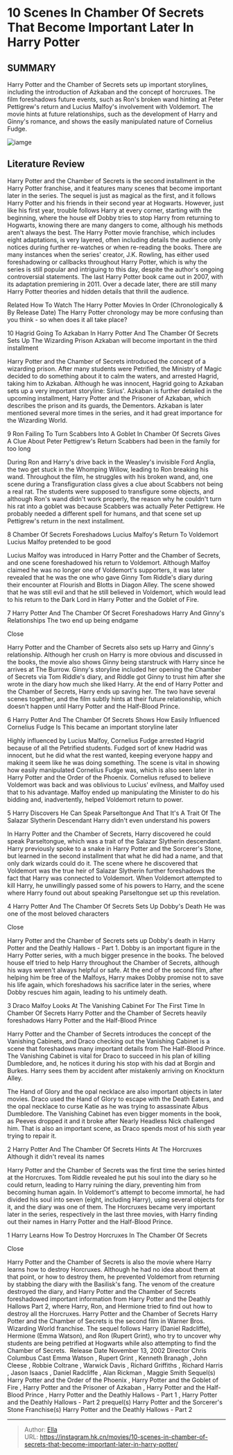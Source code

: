 # 10 Scenes In Chamber Of Secrets That Become Important Later In Harry Potter


## SUMMARY 


 Harry Potter and the Chamber of Secrets sets up important storylines, including the introduction of Azkaban and the concept of horcruxes. 
 The film foreshadows future events, such as Ron&#39;s broken wand hinting at Peter Pettigrew&#39;s return and Lucius Malfoy&#39;s involvement with Voldemort. 
 The movie hints at future relationships, such as the development of Harry and Ginny&#39;s romance, and shows the easily manipulated nature of Cornelius Fudge. 

![iamge](https://static1.srcdn.com/wordpress/wp-content/uploads/2023/12/harry-potter-chamber-of-secrets-scenes-important-later.jpg)

## Literature Review



Harry Potter and the Chamber of Secrets is the second installment in the Harry Potter franchise, and it features many scenes that become important later in the series. The sequel is just as magical as the first, and it follows Harry Potter and his friends in their second year at Hogwarts. However, just like his first year, trouble follows Harry at every corner, starting with the beginning, where the house elf Dobby tries to stop Harry from returning to Hogwarts, knowing there are many dangers to come, although his methods aren&#39;t always the best.
The Harry Potter movie franchise, which includes eight adaptations, is very layered, often including details the audience only notices during further re-watches or when re-reading the books. There are many instances when the series&#39; creator, J.K. Rowling, has either used foreshadowing or callbacks throughout Harry Potter, which is why the series is still popular and intriguing to this day, despite the author&#39;s ongoing controversial statements. The last Harry Potter book came out in 2007, with its adaptation premiering in 2011. Over a decade later, there are still many Harry Potter theories and hidden details that thrill the audience.
            
Related
 How To Watch The Harry Potter Movies In Order (Chronologically &amp; By Release Date) 
The Harry Potter chronology may be more confusing than you think - so when does it all take place?













 








 10  Hagrid Going To Azkaban In Harry Potter And The Chamber Of Secrets Sets Up The Wizarding Prison 
Azkaban will become important in the third installment
        

Harry Potter and the Chamber of Secrets introduced the concept of a wizarding prison. After many students were Petrified, the Ministry of Magic decided to do something about it to calm the waters, and arrested Hagrid, taking him to Azkaban. Although he was innocent, Hagrid going to Azkaban sets up a very important storyline: Sirius&#39;. Azkaban is further detailed in the upcoming installment, Harry Potter and the Prisoner of Azkaban, which describes the prison and its guards, the Dementors. Azkaban is later mentioned several more times in the series, and it had great importance for the Wizarding World.





 9  Ron Failing To Turn Scabbers Into A Goblet In Chamber Of Secrets Gives A Clue About Peter Pettigrew&#39;s Return 
Scabbers had been in the family for too long
        

During Ron and Harry&#39;s drive back in the Weasley&#39;s invisible Ford Anglia, the two get stuck in the Whomping Willow, leading to Ron breaking his wand. Throughout the film, he struggles with his broken wand, and, one scene during a Transfiguration class gives a clue about Scabbers not being a real rat. The students were supposed to transfigure some objects, and although Ron&#39;s wand didn&#39;t work properly, the reason why he couldn&#39;t turn his rat into a goblet was because Scabbers was actually Peter Pettigrew. He probably needed a different spell for humans, and that scene set up Pettigrew&#39;s return in the next installment.





 8  Chamber Of Secrets Foreshadows Lucius Malfoy&#39;s Return To Voldemort 
Lucius Malfoy pretended to be good
        

Lucius Malfoy was introduced in Harry Potter and the Chamber of Secrets, and one scene foreshadowed his return to Voldemort. Although Malfoy claimed he was no longer one of Voldemort&#39;s supporters, it was later revealed that he was the one who gave Ginny Tom Riddle&#39;s diary during their encounter at Flourish and Blotts in Diagon Alley. The scene showed that he was still evil and that he still believed in Voldemort, which would lead to his return to the Dark Lord in Harry Potter and the Goblet of Fire.





 7  Harry Potter And The Chamber Of Secret Foreshadows Harry And Ginny&#39;s Relationships 
The two end up being endgame


Close







Harry Potter and the Chamber of Secrets also sets up Harry and Ginny&#39;s relationship. Although her crush on Harry is more obvious and discussed in the books, the movie also shows Ginny being starstruck with Harry since he arrives at The Burrow. Ginny&#39;s storyline included her opening the Chamber of Secrets via Tom Riddle&#39;s diary, and Riddle got Ginny to trust him after she wrote in the diary how much she liked Harry. At the end of Harry Potter and the Chamber of Secrets, Harry ends up saving her. The two have several scenes together, and the film subtly hints at their future relationship, which doesn&#39;t happen until Harry Potter and the Half-Blood Prince.





 6  Harry Potter And The Chamber Of Secrets Shows How Easily Influenced Cornelius Fudge Is 
This became an important storyline later
        

Highly influenced by Lucius Malfoy, Cornelius Fudge arrested Hagrid because of all the Petrified students. Fudged sort of knew Hadrid was innocent, but he did what the rest wanted, keeping everyone happy and making it seem like he was doing something. The scene is vital in showing how easily manipulated Cornelius Fudge was, which is also seen later in Harry Potter and the Order of the Phoenix. Cornelius refused to believe Voldemort was back and was oblivious to Lucius&#39; evilness, and Malfoy used that to his advantage. Malfoy ended up manipulating the Minister to do his bidding and, inadvertently, helped Voldemort return to power.





 5  Harry Discovers He Can Speak Parseltongue And That It&#39;s A Trait Of The Salazar Slytherin Descendant 
Harry didn&#39;t even understand his powers
        

In Harry Potter and the Chamber of Secrets, Harry discovered he could speak Parseltongue, which was a trait of the Salazar Slytherin descendant. Harry previously spoke to a snake in Harry Potter and the Sorcerer&#39;s Stone, but learned in the second installment that what he did had a name, and that only dark wizards could do it. The scene where he discovered that Voldemort was the true heir of Salazar Slytherin further foreshadows the fact that Harry was connected to Voldemort. When Voldemort attempted to kill Harry, he unwillingly passed some of his powers to Harry, and the scene where Harry found out about speaking Parseltongue set up this revelation.





 4  Harry Potter And The Chamber Of Secrets Sets Up Dobby&#39;s Death 
He was one of the most beloved characters


Close







Harry Potter and the Chamber of Secrets sets up Dobby&#39;s death in Harry Potter and the Deathly Hallows - Part 1. Dobby is an important figure in the Harry Potter series, with a much bigger presence in the books. The beloved house elf tried to help Harry throughout the Chamber of Secrets, although his ways weren&#39;t always helpful or safe. At the end of the second film, after helping him be free of the Malfoys, Harry makes Dobby promise not to save his life again, which foreshadows his sacrifice later in the series, where Dobby rescues him again, leading to his untimely death.





 3  Draco Malfoy Looks At The Vanishing Cabinet For The First Time In Chamber Of Secrets 
Harry Potter and the Chamber of Secrets heavily foreshadows Harry Potter and the Half-Blood Prince
        

Harry Potter and the Chamber of Secrets introduces the concept of the Vanishing Cabinets, and Draco checking out the Vanishing Cabinet is a scene that foreshadows many important details from The Half-Blood Prince. The Vanishing Cabinet is vital for Draco to succeed in his plan of killing Dumbledore, and, he notices it during his stop with his dad at Borgin and Burkes. Harry sees them by accident after mistakenly arriving on Knockturn Alley.


The Hand of Glory and the opal necklace are also important objects in later movies. Draco used the Hand of Glory to escape with the Death Eaters, and the opal necklace to curse Katie as he was trying to assassinate Albus Dumbledore. The Vanishing Cabinet has even bigger moments in the book, as Peeves dropped it and it broke after Nearly Headless Nick challenged him. That is also an important scene, as Draco spends most of his sixth year trying to repair it.





 2  Harry Potter And The Chamber Of Secrets Hints At The Horcruxes 
Although it didn&#39;t reveal its names
        

Harry Potter and the Chamber of Secrets was the first time the series hinted at the Horcruxes. Tom Riddle revealed he put his soul into the diary so he could return, leading to Harry ruining the diary, preventing him from becoming human again. In Voldemort&#39;s attempt to become immortal, he had divided his soul into seven (eight, including Harry), using several objects for it, and the diary was one of them. The Horcruxes became very important later in the series, respectively in the last three movies, with Harry finding out their names in Harry Potter and the Half-Blood Prince.





 1  Harry Learns How To Destroy Horcruxes In The Chamber Of Secrets 


Close







Harry Potter and the Chamber of Secrets is also the movie where Harry learns how to destroy Horcruxes. Although he had no idea about them at that point, or how to destroy them, he prevented Voldemort from returning by stabbing the diary with the Basilisk&#39;s fang. The venom of the creature destroyed the diary, and Harry Potter and the Chamber of Secrets foreshadowed important information from Harry Potter and the Deathly Hallows Part 2, where Harry, Ron, and Hermione tried to find out how to destroy all the Horcruxes.
 Harry Potter and the Chamber of Secrets 
Harry Potter and the Chamber of Secrets is the second film in Warner Bros. Wizarding World franchise. The sequel follows Harry (Daniel Radcliffe), Hermione (Emma Watson), and Ron (Rupert Grint), who try to uncover why students are being petrified at Hogwarts while also attempting to find the Chamber of Secrets. 
 Release Date   November 13, 2002    Director   Chris Columbus    Cast   Emma Watson , Rupert Grint , Kenneth Branagh , John Cleese , Robbie Coltrane , Warwick Davis , Richard Griffiths , Richard Harris , Jason Isaacs , Daniel Radcliffe , Alan Rickman , Maggie Smith    Sequel(s)   Harry Potter and the Order of the Phoenix , Harry Potter and the Goblet of Fire , Harry Potter and the Prisoner of Azkaban , Harry Potter and the Half-Blood Prince , Harry Potter and the Deathly Hallows - Part 1 , Harry Potter and the Deathly Hallows - Part 2    prequel(s)   Harry Potter and the Sorcerer&#39;s Stone    Franchise(s)   Harry Potter and the Deathly Hallows - Part 2    





---

> Author: [Ella](https://instagram.hk.cn/)  
> URL: https://instagram.hk.cn/movies/10-scenes-in-chamber-of-secrets-that-become-important-later-in-harry-potter/  

